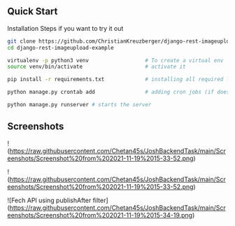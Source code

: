 ## Quick Start
Installation Steps if you want to try it out
```bash
git clone https://github.com/ChristianKreuzberger/django-rest-imageupload-example.git
cd django-rest-imageupload-example

virtualenv -p python3 venv                  # To create a virtual env
source venv/bin/activate                    # activate it

pip install -r requirements.txt             # installing all required libs

python manage.py crontab add                # adding cron jobs (if doesn't work please execute this line one more time)

python manage.py runserver # starts the server 
```

## Screenshots


!(https://raw.githubusercontent.com/Chetan45s/JoshBackendTask/main/Screenshots/Screenshot%20from%202021-11-19%2015-33-52.png)

!(https://raw.githubusercontent.com/Chetan45s/JoshBackendTask/main/Screenshots/Screenshot%20from%202021-11-19%2015-33-52.png)

![Fech API using publishAfter filter] (https://raw.githubusercontent.com/Chetan45s/JoshBackendTask/main/Screenshots/Screenshot%20from%202021-11-19%2015-34-19.png)  
